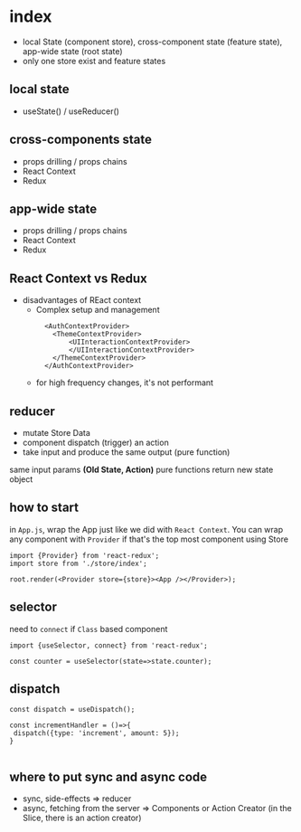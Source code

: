 # index

- local State (component store), cross-component state (feature state), app-wide state (root state)
- only one store exist and feature states

## local state

- useState() / useReducer()

## cross-components state

- props drilling / props chains
- React Context
- Redux

## app-wide state

- props drilling / props chains
- React Context
- Redux

## React Context vs Redux

- disadvantages of REact context
  - Complex setup and management
    ```
      <AuthContextProvider>
        <ThemeContextProvider>
            <UIInteractionContextProvider>
            </UIInteractionContextProvider>
        </ThemeContextProvider>
      </AuthContextProvider>
    ```
  - for high frequency changes, it's not performant

## reducer

- mutate Store Data
- component dispatch (trigger) an action
- take input and produce the same output (pure function)

same input params **(Old State, Action)** pure functions
return new state object

## how to start

in `App.js`, wrap the App just like we did with `React Context`.
You can wrap any component with `Provider` if that's the top most component using Store

```
import {Provider} from 'react-redux';
import store from './store/index';

root.render(<Provider store={store}><App /></Provider>);

```

## selector

need to `connect` if `Class` based component

```
import {useSelector, connect} from 'react-redux';

const counter = useSelector(state=>state.counter);

```

## dispatch

```
const dispatch = useDispatch();

const incrementHandler = ()=>{
 dispatch({type: 'increment', amount: 5});
}


```

## where to put sync and async code

- sync, side-effects => reducer
- async, fetching from the server => Components or Action Creator (in the Slice, there is an action creator)
